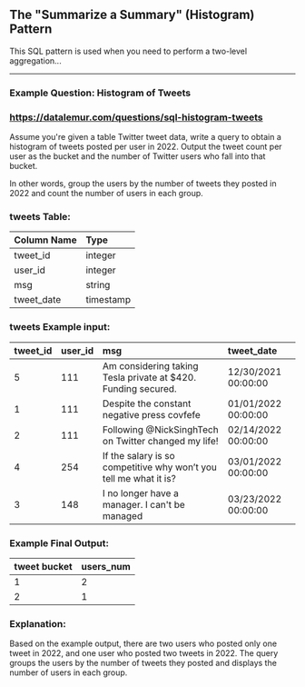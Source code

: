 ## The "Summarize a Summary" (Histogram) Pattern

This SQL pattern is used when you need to perform a two-level aggregation...

---

### Example Question: Histogram of Tweets
### https://datalemur.com/questions/sql-histogram-tweets

Assume you're given a table Twitter tweet data, write a query to obtain a histogram of tweets posted per user in 2022. Output the tweet count per user as the bucket and the number of Twitter users who fall into that bucket.

In other words, group the users by the number of tweets they posted in 2022 and count the number of users in each group.

### tweets Table:

| Column Name | Type |
|:---|:---|
| tweet_id | integer |
| user_id | integer |
| msg | string |
| tweet_date | timestamp |

### tweets Example input:

| tweet_id | user_id | msg | tweet_date |
|:---|:---|:---|:---|
| 5 | 111 |Am considering taking Tesla private at $420. Funding secured.|12/30/2021 00:00:00|
| 1 | 111 |Despite the constant negative press covfefe|01/01/2022 00:00:00|
| 2 | 111 |Following @NickSinghTech on Twitter changed my life!|02/14/2022 00:00:00|
| 4| 254 |If the salary is so competitive why won’t you tell me what it is?|03/01/2022 00:00:00|
| 3 | 148 |I no longer have a manager. I can't be managed|03/23/2022 00:00:00|

### Example Final Output:

| tweet bucket | users_num |
|:---|:---|
| 1 | 2 |
| 2 | 1 |

### Explanation:

Based on the example output, there are two users who posted only one tweet in 2022, and one user who posted two tweets in 2022. The query groups the users by the number of tweets they posted and displays the number of users in each group.